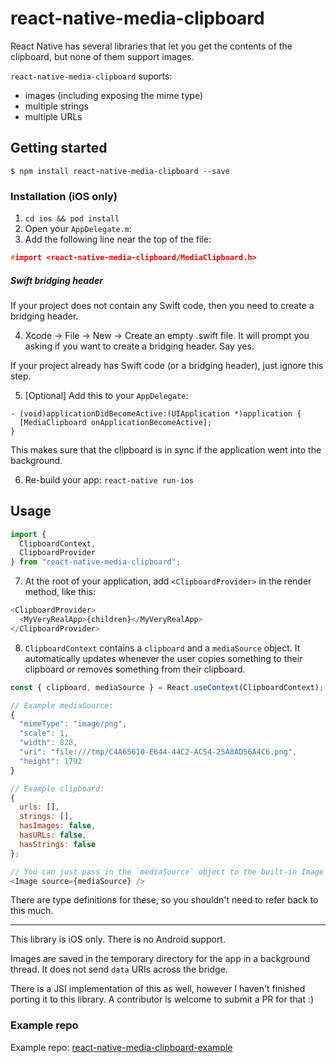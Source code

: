 # react-native-media-clipboard

React Native has several libraries that let you get the contents of the clipboard, but none of them support images.

`react-native-media-clipboard` suports:

- images (including exposing the mime type)
- multiple strings
- multiple URLs

## Getting started

`$ npm install react-native-media-clipboard --save`

### Installation (iOS only)

1. `cd ios && pod install`
2. Open your `AppDelegate.m`:
3. Add the following line near the top of the file:

```h
#import <react-native-media-clipboard/MediaClipboard.h>
```

##### Swift bridging header

If your project does not contain any Swift code, then you need to create a bridging header.

4. Xcode -> File -> New -> Create an empty .swift file. It will prompt you asking if you want to create a bridging header. Say yes.

If your project already has Swift code (or a bridging header), just ignore this step.

5. [Optional] Add this to your `AppDelegate`:

```objc
- (void)applicationDidBecomeActive:(UIApplication *)application {
  [MediaClipboard onApplicationBecomeActive];
}
```

This makes sure that the clipboard is in sync if the application went into the background.

6. Re-build your app: `react-native run-ios`

## Usage

```javascript
import {
  ClipboardContext,
  ClipboardProvider
} from "react-native-media-clipboard";
```

7. At the root of your application, add `<ClipboardProvider>` in the render method, like this:

```javascript
<ClipboardProvider>
  <MyVeryRealApp>{children}</MyVeryRealApp>
</ClipboardProvider>
```

8. `ClipboardContext` contains a `clipboard` and a `mediaSource` object. It automatically updates whenever the user copies something to their clipboard or removes something from their clipboard.

```javascript
const { clipboard, mediaSource } = React.useContext(ClipboardContext);

// Example mediaSource:
{
  "mimeType": "image/png",
  "scale": 1,
  "width": 828,
  "uri": "file:///tmp/C4A65610-E644-44C2-AC54-25A8AD56A4C6.png",
  "height": 1792
}

// Example clipboard:
{
  urls: [],
  strings: [],
  hasImages: false,
  hasURLs: false,
  hasStrings: false
};

// You can just pass in the `mediaSource` object to the built-in Image component. As long as the mediaSource object is not null, it should just work.
<Image source={mediaSource} />
```

There are type definitions for these, so you shouldn't need to refer back to this much.

---

This library is iOS only. There is no Android support.

Images are saved in the temporary directory for the app in a background thread. It does not send `data` URIs across the bridge.

There is a JSI implementation of this as well, however I haven't finished porting it to this library. A contributor is welcome to submit a PR for that :)

### Example repo

Example repo: [react-native-media-clipboard-example](https://github.com/Jarred-Sumner/react-native-media-clipboard-example)
